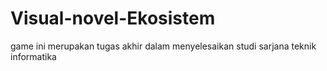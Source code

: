 # Visual-novel-Ekosistem
game ini merupakan tugas akhir dalam menyelesaikan studi sarjana teknik informatika
